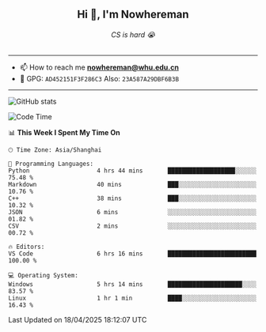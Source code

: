 <h2 align="center">Hi 👋, I'm Nowhereman</h2>
<h6 align="center">CS is hard 😭</h6>

---
- 📫 How to reach me **nowhereman@whu.edu.cn**
- 🔑 GPG: `AD452151F3F286C3`  Also: `23A587A29DBF6B3B`

---
![GitHub stats](https://github-readme-stats.vercel.app/api?username=nowherechan&theme=transparent&rank_icon=github&include_all_commits=true&count_private=true)

<!--START_SECTION:waka-->
![Code Time](http://img.shields.io/badge/Code%20Time-807%20hrs%2016%20mins-blue)

📊 **This Week I Spent My Time On** 

```text
🕑︎ Time Zone: Asia/Shanghai

💬 Programming Languages: 
Python                   4 hrs 44 mins       ███████████████████░░░░░░   75.48 % 
Markdown                 40 mins             ███░░░░░░░░░░░░░░░░░░░░░░   10.76 % 
C++                      38 mins             ███░░░░░░░░░░░░░░░░░░░░░░   10.32 % 
JSON                     6 mins              ░░░░░░░░░░░░░░░░░░░░░░░░░   01.82 % 
CSV                      2 mins              ░░░░░░░░░░░░░░░░░░░░░░░░░   00.72 % 

🔥 Editors: 
VS Code                  6 hrs 16 mins       █████████████████████████   100.00 % 

💻 Operating System: 
Windows                  5 hrs 14 mins       █████████████████████░░░░   83.57 % 
Linux                    1 hr 1 min          ████░░░░░░░░░░░░░░░░░░░░░   16.43 % 
```


 Last Updated on 18/04/2025 18:12:07 UTC
<!--END_SECTION:waka-->
